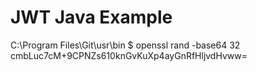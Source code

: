 # JWT Java Example

C:\Program Files\Git\usr\bin
$ openssl rand -base64 32
cmbLuc7cM+9CPNZs610knGvKuXp4ayGnRfHljvdHvww=